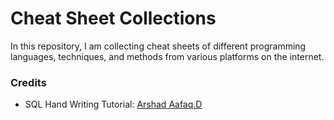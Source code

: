 # Cheat Sheet Collections
In this repository, I am collecting cheat sheets of different programming languages, techniques, and methods from various platforms on the internet. 


### Credits
- SQL Hand Writing Tutorial: [Arshad Aafaq.D](https://www.linkedin.com/in/arshadaafaq/)
